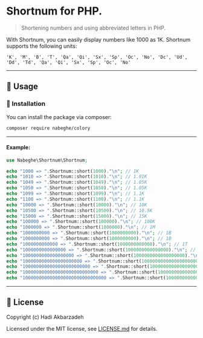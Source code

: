 # Shortnum for PHP.

> Shortening numbers and using abbreviated letters in PHP.

With Shortnum, you can easily display numbers like 1000 as 1K.
Shortnum supports the following units:

`'K', 'M', 'B', 'T', 'Qa', 'Qi', 'Sx', 'Sp', 'Oc', 'No', 'Dc', 'Ud', 'Dd', 'Td', 'Qa', 'Qi', 'Sx', 'Sp',
'Oc', 'No'`

<hr>

## 🫡 Usage

### 🚀 Installation

You can install the package via composer:

```bash
composer require nabeghe/colory
```

<hr>

#### Example:

```php
use Nabeghe\Shortnum\Shortnum;

echo "1000 => ".Shortnum::short(1000)."\n"; // 1K
echo "1010 => ".Shortnum::short(1010)."\n"; // 1.01K
echo "1049 => ".Shortnum::short(1049)."\n"; // 1.05K
echo "1050 => ".Shortnum::short(1050)."\n"; // 1.05K
echo "1099 => ".Shortnum::short(1099)."\n"; // 1.1K
echo "1100 => ".Shortnum::short(1100)."\n"; // 1.1K
echo "10000 => ".Shortnum::short(10000)."\n"; // 10K
echo "10500 => ".Shortnum::short(10500)."\n"; // 10.5K
echo "15000 => ".Shortnum::short(15000)."\n"; // 15K
echo "100000 => ".Shortnum::short(100000)."\n"; // 100K
echo "1000000 => ".Shortnum::short(1000000)."\n"; // 1M
echo "1000000000 => ".Shortnum::short(1000000000)."\n"; // 1B
echo "1000000000 => ".Shortnum::short(1000000000)."\n"; // 1B
echo "1000000000000 => ".Shortnum::short(1000000000000)."\n"; // 1T
echo "1000000000000000 => ".Shortnum::short(1000000000000000)."\n"; // 1Qa
echo "1000000000000000000 => ".Shortnum::short(1000000000000000000)."\n"; // 1Qi
echo "1000000000000000000000 => ".Shortnum::short(1000000000000000000000)."\n"; // 1Sx
echo "1000000000000000000000000 => ".Shortnum::short(1000000000000000000000000)."\n"; // 1Sp
echo "1000000000000000000000000000 => ".Shortnum::short(1000000000000000000000000000)."\n"; // 1Oc
echo "1000000000000000000000000000000 => ".Shortnum::short(1000000000000000000000000000000)."\n"; // 1No
```

<hr>

## 📖 License

Copyright (c) Hadi Akbarzadeh

Licensed under the MIT license, see [LICENSE.md](LICENSE.md) for details.